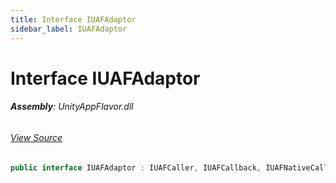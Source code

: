 ```yaml
---
title: Interface IUAFAdaptor
sidebar_label: IUAFAdaptor
---
```

# Interface IUAFAdaptor


###### **Assembly**: UnityAppFlavor.dll
###### [View Source](https://github.com/LiuOcean/UnityAppFlavor/blob/main/UnityAppFlavor/Assets/Runtime/Interfaces/IUAFAdaptor.cs#L4)
```csharp title="Declaration"
public interface IUAFAdaptor : IUAFCaller, IUAFCallback, IUAFNativeCallback
```
